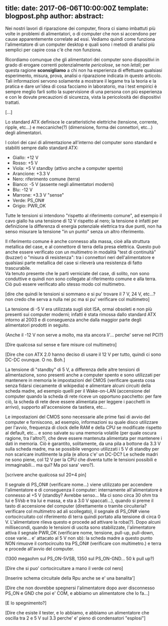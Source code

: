 title: 
date: 2017-06-06T10:00:00Z
template: blogpost.php
author: 
abstract: 
---
Nei nostri lavori di riparazione dei computer, finora ci siamo imbattuti più volte in problemi di alimentatori, o di computer che non si accendono per cause apparentemente correlate ad essi. Vediamo quindi come funziona l'alimentatore di un computer desktop e quali sono i metodi di analisi più semplici per capire cosa c'è che non funziona.

Ricordiamo comunque che gli alimentatori dei computer sono dispositivi in grado di erogare correnti potenzialmente *pericolose*, se non *letali*; per questa ragione **sconsigliamo** a chi non ha esperienza di effettuare qualsiasi esperimento, misura, prova, analisi o riparazione indicata in questo articolo. Tali informazioni servono solamente a mostrare il legame tra la teoria e la pratica e dare un'idea di cosa facciamo in laboratorio, ma i test empirici è sempre meglio farli sotto la supervisione di una persona con più esperienza e con le dovute precauzioni di sicurezza, vista la pericolosità dei dispositivi trattati.

\[...]

Lo standard ATX definisce le caratteristiche elettriche (tensione, corrente, ripple, etc...) e meccaniche(?) (dimensione, forma dei connettori, etc...) degli alimentatori.

I colori dei cavi di alimentazione all'interno del computer sono standard e stabiliti sempre dallo standard ATX:

* Giallo: +12 V
* Rosso: +5 V
* Viola: +5 V standby (attivo anche a computer spento)
* Arancione: +3.3 V
* Nero: riferimento comune (terra)
* Bianco: -5 V (assente negli alimentatori moderni)
* Blu: -12 V
* Marrone: +3.3 V "sense"
* Verde: PS_ON#
* Grigio: PWR_OK

Tutte le tensioni si intendono "rispetto al riferimento comune", ad esempio il cavo giallo ha una tensione di 12 V rispetto al nero; la tensione è infatti per definizione la differenza di energia potenziale elettrica tra due punti, non ha senso misurare la tensione "in un punto" senza un altro riferimento.

Il riferimento comune è anche connesso alla massa, cioè alla struttura metallica del case, e al connettore di terra della presa elettrica. Questo può anche essere verificato con un multimetro in modalità "test di continuità" (buzzer) o "misura di resistenza": tra i connettori neri dell'alimentatore e qualsiasi parte metallica del case si rileverà una resistenza di fatto trascurabile.  
Va tenuto presente che le parti verniciate del case, di solito, non sono conduttive e quindi non sono collegate al riferimento comune e alla terra. Ciò può essere verificato allo stesso modo col multimetro.

\[dire che quindi le tensioni si sommano e si pu' trovare il 7 V, 24 V, etc...? non credo che serva a nulla nei pc ma si pu' verificare col multimetro]

La tensione di -5 V era utilizzata sugli slot ISA, ormai obsoleti e non più presenti sui computer moderni; infatti è stata rimossa dallo standard ATX intorno al 2003 e di conseguenza anche dalla maggior parte degli alimentatori prodotti in seguito.

(Anche il -12 V non serve a molto, ma sta ancora li'... perche' serve nel PCI?)

\[Dire qualcosa sul sense e fare misure col multimetro]

\[Dire che con ATX 2.0 hanno deciso di usare il 12 V per tutto, quindi ci sono DC-DC ovunque. O no. Boh.]

La tensione di "standby" di 5 V, a differenza delle altre tensioni di alimentazione, sono presenti anche a computer spento e sono utilizzati per mantenere in memoria le impostazioni del CMOS (verificare questa cosa senza fidarsi ciecamente di wikipedia) e alimentare alcuni circuiti della scheda madre, ad esempio quelli per il Wake-on-LAN (accensione del computer quando la scheda di rete riceve un opportuno pacchetto: per fare ciò, la scheda di rete deve essere alimentata per leggere i pacchetti in arrivo), supporto all'accensione da tastiera, etc...

Le impostazioni del CMOS sono necessarie alle prime fasi di avvio del computer e forniscono, ad esempio, informazioni su quale disco utilizzare per l'avvio, frequenza di clock delle RAM e della CPU se modificate rispetto al default, etc... e sono salvate su una memoria volatile (per quale oscura ragione, tra l'altro?), che deve essere mantenuta alimentata per mantenere i dati in memoria. Ciò è garantito, solitamente, da una pila a bottone da 3.3 V sulla scheda madre, ma se possibile vengono utilizzati i 5 V di standby per non scaricare inutilmente la pila (e allora c'e' un DC-DC? Le schede madri ne sono piene, col 12 V per la CPU che diventa tutte le tensioni possibili e immaginabili... ma qui? Ma poi sara' vero?).

\[scrivere anche qualcosa sul 20+4 pin]

Il segnale di PS_ON# (verificare nome...) viene utilizzato per accendere l'alimentatore e di conseguenza il computer: internamente all'alimentatore è connesso al +5 V (standby? Avrebbe senso... Ma ci sono circa 30 ohm tra lui e 5Vsb e tra lui e massa, e sta a 3.0 V spaccati...), quando si preme il tasto di accensione del computer (direttamente o tramite circuiteria? verificare col multimetro ad ali scollegato), il segnale di PS_ON# viene cortocircuitato col riferimento di terra quindi portato alla tensione di circa 0 V. L'alimentatore rileva questo e procede ad attivare la roba(?). Dopo alcuni millisecondi, quando le tensioni di uscita sono stabilizzate, l'alimentatore attiva il segnale PWR_OK (verificare nome, tensione, pull-up, pull-down, cose varie... e' attacato al 5 V non sb): la scheda madre a questo punto NON rimuove il cortocircuito tra PS_ON# (verificare con multimetro.) e terra e procede all'avvio del computer.

(1300 megaohm sul PS_ON-5VSB, 1350 sul PS_ON-GND... 50 k pull up?)

\[Dire che si puo' cortocircuitare a mano il verde col nero]

\[Inserire schema circuitale della Rpu anche se e' una banalita']

\[Dire che non dovrebbe spegnersi l'alimentatore dopo aver disconnesso PS_ON e GND che poi e' COM, e abbiamo un alimentatore che lo fa...]

\[E lo spegnimento?]

\[Dire che esiste il tester, e lo abbiamo, e abbiamo un alimentatore che oscilla tra 2 e 5 V sul 3.3 perche' e' pieno di condensatori "esplosi"]
